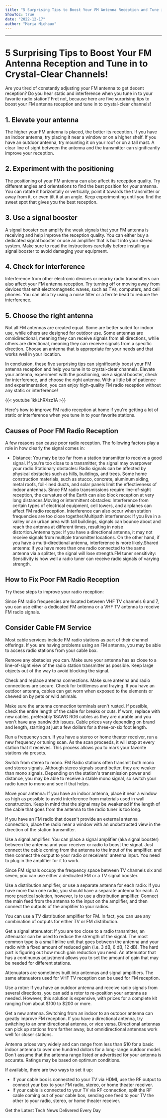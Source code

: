 ```yaml
---
title: "5 Surprising Tips to Boost Your FM Antenna Reception and Tune in to Crystal-Clear Channels!"
ShowToc: true 
date: "2022-12-17"
author: "Maria Michaux"
---
```

*****
# 5 Surprising Tips to Boost Your FM Antenna Reception and Tune in to Crystal-Clear Channels!

Are you tired of constantly adjusting your FM antenna to get decent reception? Do you hear static and interference when you tune in to your favorite radio station? Fret not, because here are five surprising tips to boost your FM antenna reception and tune in to crystal-clear channels!

## 1. Elevate your antenna

The higher your FM antenna is placed, the better its reception. If you have an indoor antenna, try placing it near a window or on a higher shelf. If you have an outdoor antenna, try mounting it on your roof or on a tall mast. A clear line of sight between the antenna and the transmitter can significantly improve your reception.

## 2. Experiment with the positioning

The positioning of your FM antenna can also affect its reception quality. Try different angles and orientations to find the best position for your antenna. You can rotate it horizontally or vertically, point it towards the transmitter or away from it, or even tilt it at an angle. Keep experimenting until you find the sweet spot that gives you the best reception.

## 3. Use a signal booster

A signal booster can amplify the weak signals that your FM antenna is receiving and help improve the reception quality. You can either buy a dedicated signal booster or use an amplifier that is built into your stereo system. Make sure to read the instructions carefully before installing a signal booster to avoid damaging your equipment.

## 4. Check for interference

Interference from other electronic devices or nearby radio transmitters can also affect your FM antenna reception. Try turning off or moving away from devices that emit electromagnetic waves, such as TVs, computers, and cell phones. You can also try using a noise filter or a ferrite bead to reduce the interference.

## 5. Choose the right antenna

Not all FM antennas are created equal. Some are better suited for indoor use, while others are designed for outdoor use. Some antennas are omnidirectional, meaning they can receive signals from all directions, while others are directional, meaning they can receive signals from a specific direction. Choose an antenna that is appropriate for your needs and that works well in your location.

In conclusion, these five surprising tips can significantly boost your FM antenna reception and help you tune in to crystal-clear channels. Elevate your antenna, experiment with the positioning, use a signal booster, check for interference, and choose the right antenna. With a little bit of patience and experimentation, you can enjoy high-quality FM radio reception without any static or interference!

{{< youtube 1kkLhRXzz1A >}} 




Here's how to improve FM radio reception at home if you're getting a lot of static or interference when you tune in to your favorite stations.

 
##   Causes of Poor FM Radio Reception  
 

A few reasons can cause poor radio reception. The following factors play a role in how clearly the signal comes in:

 
- Distance: You may be too far from a station transmitter to receive a good signal. If you're too close to a transmitter, the signal may overpower your radio.Stationary obstacles: Radio signals can be affected by physical obstacles such as hills, buildings, and trees. Some home construction materials, such as stucco, concrete, aluminum siding, metal roofs, foil-lined ducts, and solar panels limit the effectiveness of indoor antennas. Since FM radio transmissions require line-of-sight reception, the curvature of the Earth can also block reception at very long distances.Moving or intermittent obstacles: Interference from certain types of electrical equipment, cell towers, and airplanes can affect FM radio reception. Interference can also occur when station frequencies are too close together.Multipath interference: If you live in a valley or an urban area with tall buildings, signals can bounce about and reach the antenna at different times, resulting in noise distortion.Antenna type: If you have a directional antenna, it may not receive signals from multiple transmitter locations. On the other hand, if you have a multi-directional antenna, interference is more likely.Shared antenna: If you have more than one radio connected to the same antenna via a splitter, the signal will lose strength.FM tuner sensitivity: Sensitivity is how well a radio tuner can receive radio signals of varying strength.

 
##   How to Fix Poor FM Radio Reception  
 

Try these steps to improve your radio reception:

 
Since FM radio frequencies are located between VHF TV channels 6 and 7, you can use either a dedicated FM antenna or a VHF TV antenna to receive FM radio signals.
 
##   Consider Cable FM Service  
 

Most cable services include FM radio stations as part of their channel offerings. If you are having problems using an FM antenna, you may be able to access radio stations from your cable box.

 

﻿Remove any obstacles you can. Make sure your antenna has as close to a line-of-sight view of the radio station transmitter as possible. Keep large objects out of the way to avoid blocking the signal.

 

Check and replace antenna connections. Make sure antenna and radio connections are secure. Check for brittleness and fraying. If you have an outdoor antenna, cables can get worn when exposed to the elements or chewed on by pets or wild animals.

 

Make sure the antenna connection terminals aren't rusted. If possible, check the entire length of the cable for breaks or cuts. If worn, replace with new cables, preferably 18AWG RG6 cables as they are durable and you won't have any bandwidth issues. Cable prices vary depending on brand and length, starting at just a few dollars for a three-or-six foot length.

 

Run a frequency scan. If you have a stereo or home theater receiver, run a new frequency or tuning scan. As the scan proceeds, it will stop at every station that it receives. This process allows you to mark your favorite stations via presets.

 

Switch from stereo to mono. FM Radio stations often transmit both mono and stereo signals. Although stereo signals sound better, they are weaker than mono signals. Depending on the station's transmission power and distance, you may be able to receive a stable mono signal, so switch your radio tuner to mono and see if that helps.

 

Move your antenna: If you have an indoor antenna, place it near a window as high as possible to avoid interference from materials used in wall construction. Keep in mind that the signal may be weakened if the length of the cable that goes from the antenna to the radio tuner is too long.

 
If you have an FM radio that doesn't provide an external antenna connection, place the radio near a window with an unobstructed view in the direction of the station transmitter.
 

Use a signal amplifier: You can place a signal amplifier (aka signal booster) between the antenna and your receiver or radio to boost the signal. Just connect the cable coming from the antenna to the input of the amplifier. and then connect the output to your radio or receivers' antenna input. You need to plug in the amplifier for it to work.

 
Since FM signals occupy the frequency space between TV channels six and seven, you can use either a dedicated FM or a TV signal booster.
 

Use a distribution amplifier, or use a separate antenna for each radio: If you have more than one radio, you should have a separate antenna for each. A more practical solution, however, is to use a distribution amplifier. Connect the main feed from the antenna to the input on the amplifier, and then connect the outputs of the amplifier to your radios.

 
You can use a TV distribution amplifier for FM. In fact, you can use any combination of outputs for either TV or FM distribution.
 

Get a signal attenuator: If you are too close to a radio transmitter, an attenuator can be used to reduce the strength of the signal. The most common type is a small inline unit that goes between the antenna and your radio with a fixed amount of reduced gain (i.e. 3 dB, 6 dB, 12 dB). The hard part is figuring out how much gain reduction you need. An attenuator that has a continuous adjustment allows you to set the amount of gain that may be needed for different stations.

 
Attenuators are sometimes built into antennas and signal amplifiers. The same attenuators used for VHF TV reception can be used for FM reception.
 

Use a rotor: If you have an outdoor antenna and receive radio signals from several directions, you can add a rotor to re-position your antenna as needed. However, this solution is expensive, with prices for a complete kit ranging from about $100 to $200 or more.

 

Get a new antenna. Switching from an indoor to an outdoor antenna can greatly improve FM reception. If you have a directional antenna, try switching to an omnidirectional antenna, or vice versa. Directional antennas can pick up stations from farther away, but omnidirectional antennas work well for closer stations.

 

Antenna prices vary widely and can range from less than $10 for a basic indoor antenna to over one hundred dollars for a long-range outdoor model. Don't assume that the antenna range listed or advertised for your antenna is accurate. Ratings may be based on optimum conditions.

 

If available, there are two ways to set it up:

 
- If your cable box is connected to your TV via HDMI, use the RF output to connect your box to your FM radio, stereo, or home theater receiver.
 - If your cable is connected to your TV via RF connection, split the RF cable coming out of your cable box, sending one feed to your TV the other to your radio, stereo, or home theater receiver.

 

Get the Latest Tech News Delivered Every Day




